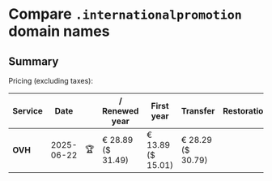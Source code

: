 # Compare `.internationalpromotion` domain names

## Summary

Pricing (excluding taxes):

| Service | Date |  | / Renewed year | First year | Transfer | Restoration |
|--|--|--|--|--|--|--|
| **OVH** | 2025-06-22 | 🏆 | € 28.89<br>($ 31.49) | € 13.89<br>($ 15.01) | € 28.29<br>($ 30.79) |  |
